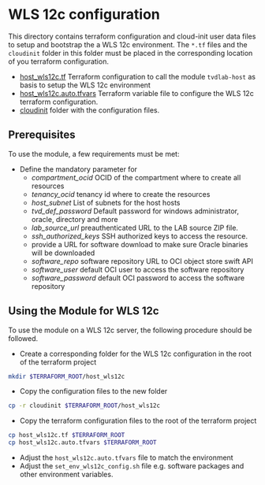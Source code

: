 # WLS 12c configuration

This directory contains terraform configuration and cloud-init user data files
to setup and bootstrap the a WLS 12c environment. The `*.tf` files and the
`cloudinit` folder in this folder must be placed in the corresponding location
of you terraform configuration.

- [host_wls12c.tf](host_wls12c.tf) Terraform configuration to call the module
  `tvdlab-host` as basis to setup the WLS 12c environment
- [host_wls12c.auto.tfvars](host_wls12c.auto.tfvars) Terraform variable file to
  configure the WLS 12c terraform configuration.
- [cloudinit](cloudinit) folder with the configuration files.

## Prerequisites

To use the module, a few requirements must be met:

- Define the mandatory parameter for
  - *compartment_ocid* OCID of the compartment where to create all resources
  - *tenancy_ocid* tenancy id where to create the resources
  - *host_subnet* List of subnets for the host hosts
  - *tvd_def_password* Default password for windows administrator, oracle, directory and more
  - *lab_source_url* preauthenticated URL to the LAB source ZIP file.
  - *ssh_authorized_keys* SSH authorized keys to access the resource.
  - provide a URL for software download to make sure Oracle binaries will be
  downloaded
  - *software_repo* software repository URL to OCI object store swift API
  - *software_user* default OCI user to access the software repository
  - *software_password* default OCI password to access the software repository

## Using the Module for WLS 12c

To use the module on a WLS 12c server, the following procedure should be followed.

- Create a corresponding folder for the WLS 12c configuration in the root of the terraform project

```bash
mkdir $TERRAFORM_ROOT/host_wls12c
```

- Copy the configuration files to the new folder

```bash
cp -r cloudinit $TERRAFORM_ROOT/host_wls12c
```

- Copy the terraform configuration files to the root of the terraform project

```bash
cp host_wls12c.tf $TERRAFORM_ROOT
cp host_wls12c.auto.tfvars $TERRAFORM_ROOT
```

- Adjust the `host_wls12c.auto.tfvars` file to match the environment
- Adjust the `set_env_wls12c_config.sh` file e.g. software packages and other
  environment variables.
